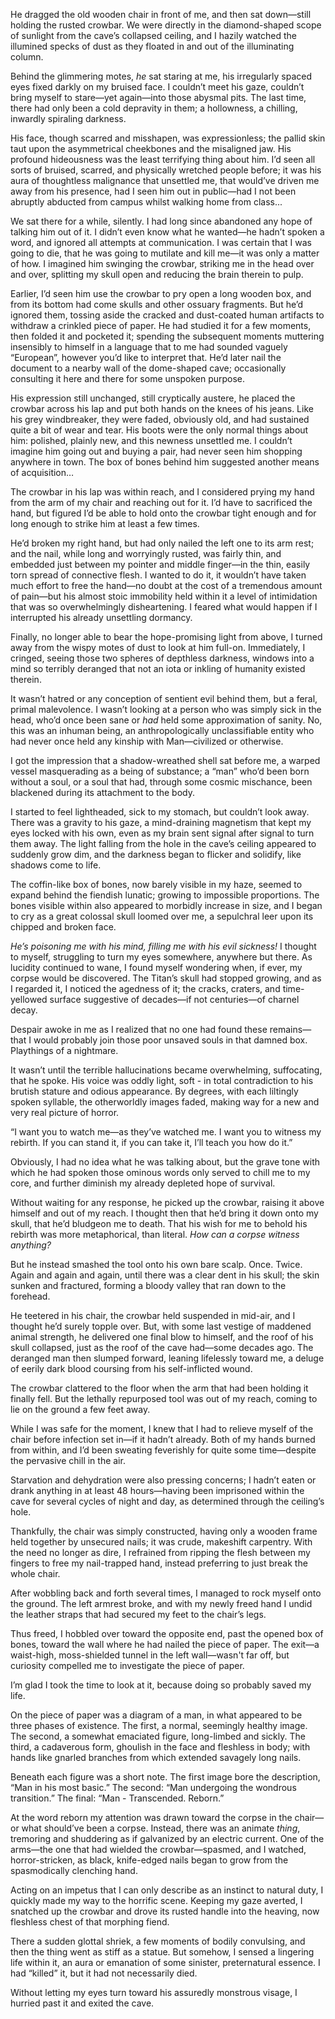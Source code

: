 He dragged the old wooden chair in front of me, and then sat down—still holding the rusted crowbar. We were directly in the diamond-shaped scope of sunlight from the cave’s collapsed ceiling, and I hazily watched the illumined specks of dust as they floated in and out of the illuminating column.  

Behind the glimmering motes, *he* sat staring at me, his irregularly spaced eyes fixed darkly on my bruised face. I couldn’t meet his gaze, couldn’t bring myself to stare—yet again—into those abysmal pits. The last time, there had only been a cold depravity in them; a hollowness, a chilling, inwardly spiraling darkness.  

His face, though scarred and misshapen, was expressionless; the pallid skin taut upon the asymmetrical cheekbones and the misaligned jaw. His profound hideousness was the least terrifying thing about him. I’d seen all sorts of bruised, scarred, and physically wretched people before; it was his aura of thoughtless malignance that unsettled me, that would’ve driven me away from his presence, had I seen him out in public—had I not been abruptly abducted from campus whilst walking home from class... 

We sat there for a while, silently. I had long since abandoned any hope of talking him out of it. I didn’t even know what he wanted—he hadn’t spoken a word, and ignored all attempts at communication. I was certain that I was going to die, that he was going to mutilate and kill me—it was only a matter of how. I imagined him swinging the crowbar, striking me in the head over and over, splitting my skull open and reducing the brain therein to pulp.  

Earlier, I’d seen him use the crowbar to pry open a long wooden box, and from its bottom had come skulls and other ossuary fragments. But he’d ignored them, tossing aside the cracked and dust-coated human artifacts to withdraw a crinkled piece of paper. He had studied it for a few moments, then folded it and pocketed it; spending the subsequent moments muttering insensibly to himself in a language that to me had sounded vaguely “European”, however you’d like to interpret that. He’d later nail the document to a nearby wall of the dome-shaped cave; occasionally consulting it here and there for some unspoken purpose.  

His expression still unchanged, still cryptically austere, he placed the crowbar across his lap and put both hands on the knees of his jeans. Like his grey windbreaker, they were faded, obviously old, and had sustained quite a bit of wear and tear. His boots were the only normal things about him: polished, plainly new, and this newness unsettled me. I couldn’t imagine him going out and buying a pair, had never seen him shopping anywhere in town. The box of bones behind him suggested another means of acquisition… 

The crowbar in his lap was within reach, and I considered prying my hand from the arm of my chair and reaching out for it. I’d have to sacrificed the hand, but figured I’d be able to hold onto the crowbar tight enough and for long enough to strike him at least a few times.  

He’d broken my right hand, but had only nailed the left one to its arm rest; and the nail, while long and worryingly rusted, was fairly thin, and embedded just between my pointer and middle finger—in the thin, easily torn spread of connective flesh. I wanted to do it, it wouldn’t have taken much effort to free the hand—no doubt at the cost of a tremendous amount of pain—but his almost stoic immobility held within it a level of intimidation that was so overwhelmingly disheartening. I feared what would happen if I interrupted his already unsettling dormancy.  

Finally, no longer able to bear the hope-promising light from above, I turned away from the wispy motes of dust to look at him full-on. Immediately, I cringed, seeing those two spheres of depthless darkness, windows into a mind so terribly deranged that not an iota or inkling of humanity existed therein.  

It wasn’t hatred or any conception of sentient evil behind them, but a feral, primal malevolence. I wasn’t looking at a person who was simply sick in the head, who’d once been sane or *had* held some approximation of sanity. No, this was an inhuman being, an anthropologically unclassifiable entity who had never once held any kinship with Man—civilized or otherwise.  

I got the impression that a shadow-wreathed shell sat before me, a warped vessel masquerading as a being of substance; a “man” who’d been born without a soul, or a soul that had, through some cosmic mischance, been blackened during its attachment to the body.  

I started to feel lightheaded, sick to my stomach, but couldn’t look away. There was a gravity to his gaze, a mind-draining magnetism that kept my eyes locked with his own, even as my brain sent signal after signal to turn them away. The light falling from the hole in the cave’s ceiling appeared to suddenly grow dim, and the darkness began to flicker and solidify, like shadows come to life.  

The coffin-like box of bones, now barely visible in my haze, seemed to expand behind the fiendish lunatic; growing to impossible proportions. The bones visible within also appeared to morbidly increase in size, and I began to cry as a great colossal skull loomed over me, a sepulchral leer upon its chipped and broken face.   

*He’s poisoning me with his mind, filling me with his evil sickness!* I thought to myself, struggling to turn my eyes somewhere, anywhere but there. As lucidity continued to wane, I found myself wondering when, if ever, my corpse would be discovered. The Titan’s skull had stopped growing, and as I regarded it, I noticed the agedness of it; the cracks, craters, and time-yellowed surface suggestive of decades—if not centuries—of charnel decay.  

Despair awoke in me as I realized that no one had found these remains—that I would probably join those poor unsaved souls in that damned box. Playthings of a nightmare.  

It wasn’t until the terrible hallucinations became overwhelming, suffocating, that he spoke. His voice was oddly light, soft - in total contradiction to his brutish stature and odious appearance. By degrees, with each liltingly spoken syllable, the otherworldly images faded, making way for a new and very real picture of horror.  

“I want you to watch me—as they’ve watched me. I want you to witness my rebirth. If you can stand it, if you can take it, I’ll teach you how do it.”  

Obviously, I had no idea what he was talking about, but the grave tone with which he had spoken those ominous words only served to chill me to my core, and further diminish my already depleted hope of survival.  

Without waiting for any response, he picked up the crowbar, raising it above himself and out of my reach. I thought then that he’d bring it down onto my skull, that he’d bludgeon me to death. That his wish for me to behold his rebirth was more metaphorical, than literal. *How can a corpse witness anything?*  

But he instead smashed the tool onto his own bare scalp. Once. Twice. Again and again and again, until there was a clear dent in his skull; the skin sunken and fractured, forming a bloody valley that ran down to the forehead.  

He teetered in his chair, the crowbar held suspended in mid-air, and I thought he’d surely topple over. But, with some last vestige of maddened animal strength, he delivered one final blow to himself, and the roof of his skull collapsed, just as the roof of the cave had—some decades ago. The deranged man then slumped forward, leaning lifelessly toward me, a deluge of eerily dark blood coursing from his self-inflicted wound.   

The crowbar clattered to the floor when the arm that had been holding it finally fell. But the lethally repurposed tool was out of my reach, coming to lie on the ground a few feet away.  

While I was safe for the moment, I knew that I had to relieve myself of the chair before infection set in—if it hadn’t already. Both of my hands burned from within, and I’d been sweating feverishly for quite some time—despite the pervasive chill in the air. 

Starvation and dehydration were also pressing concerns; I hadn’t eaten or drank anything in at least 48 hours—having been imprisoned within the cave for several cycles of night and day, as determined through the ceiling’s hole.  

Thankfully, the chair was simply constructed, having only a wooden frame held together by unsecured nails; it was crude, makeshift carpentry. With the need no longer as dire, I refrained from ripping the flesh between my fingers to free my nail-trapped hand, instead preferring to just break the whole chair.  

After wobbling back and forth several times, I managed to rock myself onto the ground. The left armrest broke, and with my newly freed hand I undid the leather straps that had secured my feet to the chair’s legs.  

Thus freed, I hobbled over toward the opposite end, past the opened box of bones, toward the wall where he had nailed the piece of paper. The exit—a waist-high, moss-shielded tunnel in the left wall—wasn't far off, but curiosity compelled me to investigate the piece of paper.  

I’m glad I took the time to look at it, because doing so probably saved my life.  

On the piece of paper was a diagram of a man, in what appeared to be three phases of existence. The first, a normal, seemingly healthy image. The second, a somewhat emaciated figure, long-limbed and sickly. The third, a cadaverous form, ghoulish in the face and fleshless in body; with hands like gnarled branches from which extended savagely long nails.  

Beneath each figure was a short note. The first image bore the description, “Man in his most basic.” The second: “Man undergoing the wondrous transition.” The final: “Man - Transcended. Reborn.”  

At the word reborn my attention was drawn toward the corpse in the chair—or what should’ve been a corpse. Instead, there was an animate *thing*, tremoring and shuddering as if galvanized by an electric current. One of the arms—the one that had wielded the crowbar—spasmed, and I watched, horror-stricken, as black, knife-edged nails began to grow from the spasmodically clenching hand.  

Acting on an impetus that I can only describe as an instinct to natural duty, I quickly made my way to the horrific scene. Keeping my gaze averted, I snatched up the crowbar and drove its rusted handle into the heaving, now fleshless chest of that morphing fiend.  

There a sudden glottal shriek, a few moments of bodily convulsing, and then the thing went as stiff as a statue. But somehow, I sensed a lingering life within it, an aura or emanation of some sinister, preternatural essence. I had “killed” it, but it had not necessarily died.  

Without letting my eyes turn toward his assuredly monstrous visage, I hurried past it and exited the cave. 